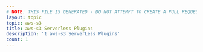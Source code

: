 ```yaml
---
# NOTE: THIS FILE IS GENERATED - DO NOT ATTEMPT TO CREATE A PULL REQUEST TO UPDATE THE DATA. 
layout: topic
topic: aws-s3
title: aws-s3 Serverless Plugins
description: '1 aws-s3 ServerLess Plugins'
count: 1
---
```

